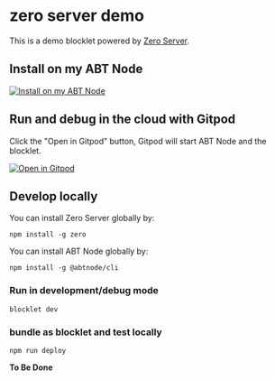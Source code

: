 # zero server demo

This is a demo blocklet powered by [Zero Server](https://zeroserver.io/).

## Install on my ABT Node

[![Install on my ABT Node](https://raw.githubusercontent.com/blocklet/development-guide/main/assets/install_on_abtnode.svg)](https://install.arcblock.io/?action=blocklet-install&meta_url=https%3A%2F%2Fgithub.com%2Fblocklet%2Fzero-demo%2Freleases%2Fdownload%2F1.0.5%2Fblocklet.json)


## Run and debug in the cloud with Gitpod

Click the "Open in Gitpod" button, Gitpod will start ABT Node and the blocklet.

[![Open in Gitpod](https://gitpod.io/button/open-in-gitpod.svg)](https://gitpod.io/#https://github.com/blocklet/zero-demo)


## Develop locally

You can install Zero Server globally by:

`npm install -g zero`

You can install ABT Node globally by:

`npm install -g @abtnode/cli`

### Run in development/debug mode

`blocklet dev`

### bundle as blocklet and test locally

```shell
npm run deploy
```

**To Be Done**

